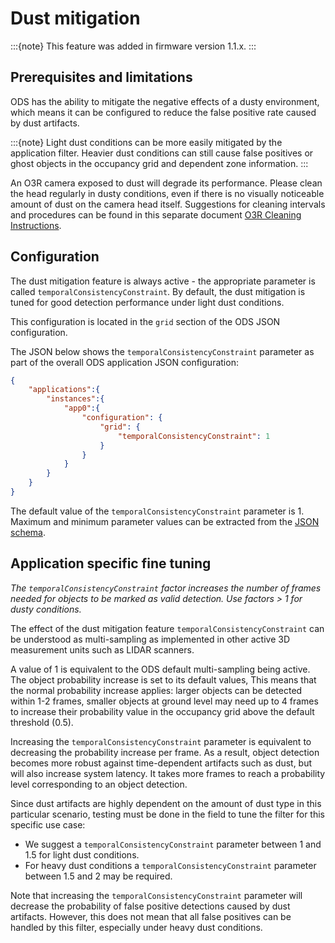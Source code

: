 # Dust mitigation

:::{note}
This feature was added in firmware version 1.1.x.
:::


## Prerequisites and limitations
ODS has the ability to mitigate the negative effects of a dusty environment, which means it can be configured to reduce the false positive rate caused by dust artifacts.


:::{note}
Light dust conditions can be more easily mitigated by the application filter.
Heavier dust conditions can still cause false positives or ghost objects in the occupancy grid and dependent zone information.
:::

An O3R camera exposed to dust will degrade its performance. Please clean the head regularly in dusty conditions, even if there is no visually noticeable amount of dust on the camera head itself.
Suggestions for cleaning intervals and procedures can be found in this separate document [O3R Cleaning Instructions](../Mounting/mounting.md#cleaning-camera-heads).


## Configuration

The dust mitigation feature is always active - the appropriate parameter is called `temporalConsistencyConstraint`. By default, the dust mitigation is tuned for good detection performance under light dust conditions.

This configuration is located in the `grid` section of the ODS JSON configuration.

The JSON below shows the `temporalConsistencyConstraint` parameter as part of the overall ODS application JSON configuration:
```json
{
    "applications":{
        "instances":{
            "app0":{
                "configuration": {
                    "grid": {
                        "temporalConsistencyConstraint": 1
                    }
                }
            }
        }
    }
}
```

The default value of the `temporalConsistencyConstraint` parameter is 1.
Maximum and minimum parameter values can be extracted from the [JSON schema](../../Technology/configuration.md#json-schema).


## Application specific fine tuning

*The `temporalConsistencyConstraint` factor increases the number of frames needed for objects to be marked as valid detection. Use factors > 1 for dusty conditions.*

The effect of the dust mitigation feature `temporalConsistencyConstraint` can be understood as multi-sampling as implemented in other active 3D measurement units such as LIDAR scanners.

A value of 1 is equivalent to the ODS default multi-sampling being active. The object probability increase is set to its default values,
This means that the normal probability increase applies: larger objects can be detected within 1-2 frames, smaller objects at ground level may need up to 4 frames to increase their probability value in the occupancy grid above the default threshold (0.5).

Increasing the `temporalConsistencyConstraint` parameter is equivalent to decreasing the probability increase per frame.
As a result, object detection becomes more robust against time-dependent artifacts such as dust, but will also increase system latency.
It takes more frames to reach a probability level corresponding to an object detection.

Since dust artifacts are highly dependent on the amount of dust type in this particular scenario, testing must be done in the field to tune the filter for this specific use case:
+ We suggest a `temporalConsistencyConstraint` parameter between 1 and 1.5 for light dust conditions.
+ For heavy dust conditions a `temporalConsistencyConstraint` parameter between 1.5 and 2 may be required.

Note that increasing the `temporalConsistencyConstraint` parameter will decrease the probability of false positive detections caused by dust artifacts. However, this does not mean that all false positives can be handled by this filter, especially under heavy dust conditions.